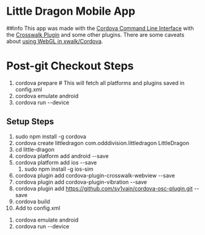 # Little Dragon Mobile App


##info
This app was made with the [Cordova Command Line Interface](http://cordova.apache.org/docs/en/5.0.0/guide_cli_index.md.html#The%20Command-Line%20Interface) with the [Crosswalk Plugin](https://github.com/crosswalk-project/cordova-plugin-crosswalk-webview) and some other plugins. There are some caveats about [using WebGL in xwalk/Cordova](https://crosswalk-project.org/documentation/about/faq.html#Canvas-and-WebGL-support).

# Post-git Checkout Steps
1. cordova prepare  # This will fetch all platforms and plugins saved in config.xml
1. cordova emulate android
1. cordova run --device


## Setup Steps

1. sudo npm install -g cordova
1. cordova create littledragon com.odddivision.littledragon LittleDragon
1. cd little-dragon
1. cordova platform add android --save
1. cordova platform add ios --save
	1. sudo npm install -g ios-sim
1. cordova plugin add cordova-plugin-crosswalk-webview --save
1. cordova plugin add cordova-plugin-vibration --save
1. cordova plugin add https://github.com/sy1vain/cordova-osc-plugin.git --save
1. cordova build
1. Add to config.xml

<!-- needed to enable WebGL -->
<preference name="xwalkCommandLine" value="--ignore-gpu-blacklist" />
<preference name="Orientation" value="landscape" />
<!-- get rid of top menubar -->
<preference name="Fullscreen" value="true" />

1. cordova emulate android
1. cordova run --device

